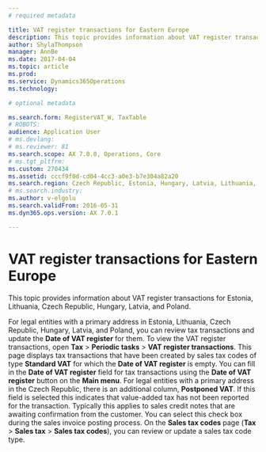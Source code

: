 ```yaml
---
# required metadata

title: VAT register transactions for Eastern Europe
description: This topic provides information about VAT register transactions for Estonia, Lithuania, Czech Republic, Hungary, Latvia, and Poland. 
author: ShylaThompson
manager: AnnBe
ms.date: 2017-04-04
ms.topic: article
ms.prod: 
ms.service: Dynamics365Operations
ms.technology: 

# optional metadata

ms.search.form: RegisterVAT_W, TaxTable
# ROBOTS: 
audience: Application User
# ms.devlang: 
# ms.reviewer: 81
ms.search.scope: AX 7.0.0, Operations, Core
# ms.tgt_pltfrm: 
ms.custom: 270434
ms.assetid: cccf9f0d-cd04-4cc3-a0e3-b7e304a82a20
ms.search.region: Czech Republic, Estonia, Hungary, Latvia, Lithuania, Poland
# ms.search.industry: 
ms.author: v-elgolu
ms.search.validFrom: 2016-05-31
ms.dyn365.ops.version: AX 7.0.1

---
```


# VAT register transactions for Eastern Europe

This topic provides information about VAT register transactions for Estonia, Lithuania, Czech Republic, Hungary, Latvia, and Poland. 

For legal entities with a primary address in Estonia, Lithuania, Czech Republic, Hungary, Latvia, and Poland, you can review tax transactions and update the **Date of VAT register** for them. To view the VAT register transactions, open **Tax** &gt; **Periodic tasks** &gt; **VAT register transactions**. This page displays tax transactions that have been created by sales tax codes of type **Standard VAT** for which the **Date of VAT register** is empty. You can fill in the **Date of VAT register** field for tax transactions using the **Date of VAT register** button on the **Main menu**. For legal entities with a primary address in the Czech Republic, there is an additional column, **Postponed VAT**. If this field is selected this indicates that value-added tax has not been reported for the transaction. Typically this applies to sales credit notes that are awaiting confirmation from the customer. You can select this check box during the sales invoice posting process. On the **Sales tax codes** page (**Tax** &gt; **Sales tax** &gt; **Sales tax codes**), you can review or update a sales tax code type. <!---For more information about sales tax codes, refer to [Set up sales tax codes](http://ax.help.dynamics.com/en/wiki/set-up-sales-tax-codes/).-->

